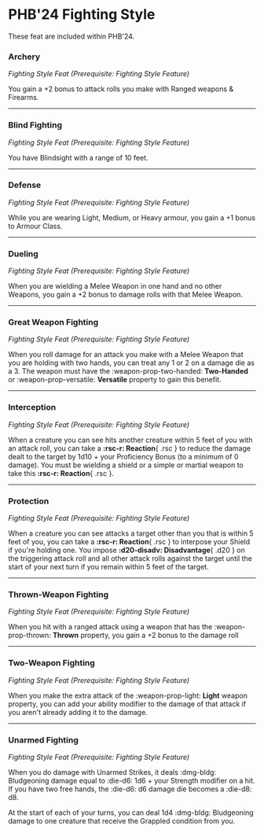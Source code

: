 # PHB'24 Fighting Style

These feat are included within PHB'24.

### Archery

*Fighting Style Feat (Prerequisite: Fighting Style Feature)*

You gain a +2 bonus to attack rolls you make with Ranged weapons & Firearms.

---

### Blind Fighting

*Fighting Style Feat (Prerequisite: Fighting Style Feature)*

You have Blindsight with a range of 10 feet.

---

### Defense

*Fighting Style Feat (Prerequisite: Fighting Style Feature)*

While you are wearing Light, Medium, or Heavy armour, you gain a +1 bonus to Armour Class.

---

### Dueling

*Fighting Style Feat (Prerequisite: Fighting Style Feature)*

When you are wielding a Melee Weapon in one hand and no other Weapons, you gain a +2 bonus to damage rolls with that Melee Weapon.

---

### Great Weapon Fighting

*Fighting Style Feat (Prerequisite: Fighting Style Feature)*

When you roll damage for an attack you make with a Melee Weapon that you are holding with two hands, you can treat any 1 or 2 on a damage die as a 3. The weapon must have the :weapon-prop-two-handed: **Two-Handed** or :weapon-prop-versatile: **Versatile** property to gain this benefit.

---

### Interception

*Fighting Style Feat (Prerequisite: Fighting Style Feature)*

When a creature you can see hits another creature within 5 feet of you with an attack roll, you can take a **:rsc-r: Reaction**{ .rsc } to reduce the damage dealt to the target by 1d10 + your Proficiency Bonus (to a minimum of 0 damage). You must be wielding a shield or a simple or martial weapon to take this **:rsc-r: Reaction**{ .rsc }.

---

### Protection

*Fighting Style Feat (Prerequisite: Fighting Style Feature)*

When a creature you can see attacks a target other than you that is within 5 feet of you, you can take a **:rsc-r: Reaction**{ .rsc } to interpose your Shield if you're holding one. You impose **:d20-disadv: Disadvantage**{ .d20 } on the triggering attack roll and all other attack rolls against the target until the start of your next turn if you remain within 5 feet of the target.

---

### Thrown-Weapon Fighting

*Fighting Style Feat (Prerequisite: Fighting Style Feature)*

When you hit with a ranged attack using a weapon that has the :weapon-prop-thrown: **Thrown** property, you gain a +2 bonus to the damage roll

---

### Two-Weapon Fighting

*Fighting Style Feat (Prerequisite: Fighting Style Feature)*

When you make the extra attack of the :weapon-prop-light: **Light** weapon property, you can add your ability modifier to the damage of that attack if you aren't already adding it to the damage.

---

### Unarmed Fighting

*Fighting Style Feat (Prerequisite: Fighting Style Feature)*

When you do damage with Unarmed Strikes, it deals :dmg-bldg: Bludgeoning damage equal to :die-d6: 1d6 + your Strength modifier on a hit. If you have two free hands, the :die-d6: d6 damage die becomes a :die-d8: d8.

At the start of each of your turns, you can deal 1d4 :dmg-bldg: Bludgeoning damage to one creature that receive the Grappled condition from you.
